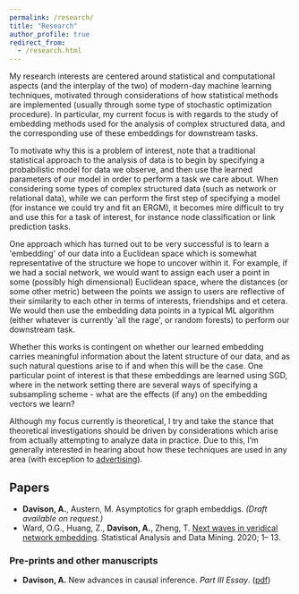 ```yaml
---
permalink: /research/
title: "Research"
author_profile: true
redirect_from: 
  - /research.html
---
```


My research interests are centered around statistical and computational aspects (and the interplay of the two) of modern-day machine learning techniques, motivated through considerations of how statistical methods are implemented (usually through some type of stochastic optimization procedure). In particular, my current focus is with regards to the study of embedding methods used for the analysis of complex structured data, and the corresponding use of these embeddings for downstream tasks. 

To motivate why this is a problem of interest, note that a traditional statistical approach to the analysis of data is to begin by specifying a probabilistic model for data we observe, and then use the learned parameters of our model in order to perform a task we care about. When considering some types of complex structured data (such as network or relational data), while we can perform the first step of specifying a model (for instance we could try and fit an ERGM), it becomes mire difficult to try and use this for a task of interest, for instance node classification or link prediction tasks. 

One approach which has turned out to be very successful is to learn a 'embedding' of our data into a Euclidean space which is somewhat representative of the structure we hope to uncover within it. For example, if we had a social network, we would want to assign each user a point in some (possibly high dimensional) Euclidean space, where the distances (or some other metric) between the points we assign to users are reflective of their similarity to each other in terms of interests, friendships and et cetera. We would then use the embedding data points in a typical ML algorithm (either whatever is currently 'all the rage', or random forests) to perform our downstream task. 

Whether this works is contingent on whether our learned embedding carries meaningful information about the latent structure of our data, and as such natural questions arise to if and when this will be the case. One particular point of interest is that these embeddings are learned using SGD, where in the network setting there are several ways of specifying a subsampling scheme - what are the effects (if any) on the embedding vectors we learn?

Although my focus currently is theoretical, I try and take the stance that theoretical investigations should be driven by considerations which arise from actually attempting to analyze data in practice.  Due to this, I’m generally interested in hearing about how these techniques are used in any area (with exception to [advertising](https://google.com/)).

## Papers ##

* **Davison, A.**, Austern, M. Asymptotics for graph embeddigs. _(Draft available on request.)_ 
* Ward, O.G., Huang, Z., **Davison, A.**, Zheng, T. [Next waves in veridical network embedding](https://doi.org/10.1002/sam.11486). Statistical Analysis and Data Mining. 2020; 1– 13.

### Pre-prints and other manuscripts ###

* **Davison, A.** New advances in causal inference. _Part III Essay_. ([pdf](../files/partiiiessay.pdf))